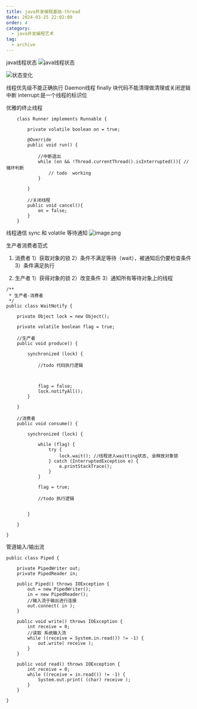 ```yaml
---
title: java并发编程基础-thread
date: 2024-03-25 22:02:09
order: 4
category:
  - java并发编程艺术
tag:
  - archive
---
```

java线程状态
![java线程状态](https://upload-images.jianshu.io/upload_images/5526061-afcd2d54cc92d0b6.png?imageMogr2/auto-orient/strip%7CimageView2/2/w/1240)

![状态变化](https://upload-images.jianshu.io/upload_images/5526061-f516b3de58100898.png?imageMogr2/auto-orient/strip%7CimageView2/2/w/1240)

线程优先级不能正确执行
Daemon线程
finally 块代码不能清理做清理或关闭逻辑
中断 interrupt:是一个线程的标识位

优雅的终止线程
```
    class Runner implements Runnable {

        private volatile boolean on = true;

        @Override
        public void run() {

            //中断退出
            while (on && !Thread.currentThread().isInterrupted()){ //循环判断
                // todo  working
            }

        }

        //关闭线程
        public void cancel(){
            on = false;
        }
    }
```

线程通信
sync 和 volatile
等待通知
![image.png](https://upload-images.jianshu.io/upload_images/5526061-e11fb4172baeaaaa.png?imageMogr2/auto-orient/strip%7CimageView2/2/w/1240)

生产者消费者范式
1. 消费者
 1）获取对象的锁
 2）条件不满足等待（wait），被通知后仍要检查条件
 3）条件满足执行
    
2. 生产者
1）获得对象的锁
2）改变条件
3）通知所有等待对象上的线程

```
/**
 * 生产者-消费者
 */
public class WaitNotify {

    private Object lock = new Object();

    private volatile boolean flag = true;

    //生产者
    public void produce() {

        synchronized (lock) {

            //todo 代码执行逻辑



            flag = false;
            lock.notifyAll();
        }

    }

    //消费者
    public void consume() {

        synchronized (lock) {

            while (flag) {
                try {
                    lock.wait(); //线程进入waitting状态, 会释放对象锁
                } catch (InterruptedException e) {
                    e.printStackTrace();
                }
            }

            flag = true;

            //todo 执行逻辑


        }

    }

}
```

管道输入/输出流

```
public class Piped {

    private PipedWriter out;
    private PipedReader in;

    public Piped() throws IOException {
        out = new PipedWriter();
        in = new PipedReader();
        //输入流于输出进行连接
        out.connect( in );
    }

    public void write() throws IOException {
        int receive = 0;
        //读取 系统输入流
        while ((receive = System.in.read()) != -1) {
            out.write( receive );
        }
    }

    public void read() throws IOException {
        int receive = 0;
        while ((receive = in.read()) != -1) {
            System.out.print( (char) receive );
        }
    }

}
```
